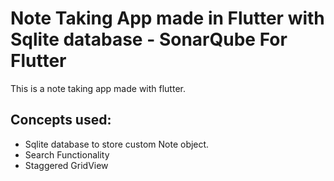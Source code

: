 # Note Taking App made in Flutter with Sqlite database - SonarQube For Flutter
 This is a note taking app made with flutter.<br>
## Concepts used:
<ul>
<li>Sqlite database to store custom Note object.</li>
<li>Search Functionality</li>
<li>Staggered GridView</li>
</ul>
